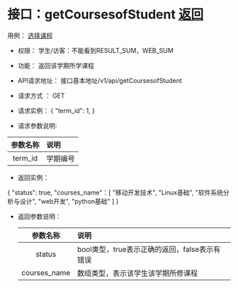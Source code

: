 # 接口：getCoursesofStudent  [返回](../README.md)
用例： [选择课程](../用例/选择课程.md)

- 权限：
    学生/访客：不能看到RESULT_SUM，WEB_SUM

- 功能：
    返回该学期所学课程

- API请求地址：
   接口基本地址/v1/api/getCoursesofStudent

- 请求方式 ：
    GET

- 请求实例：
    {
            "term_id": 1,
         }


- 请求参数说明:

 |参数名称|说明|
 |:---------:|:--------------------------------------------------------|
 |term_id|学期编号|

- 返回实例：

 {
                 "status": true,
                 "courses_name"：[
                     "移动开发技术",
                     "Linux基础",
                     "软件系统分析与设计",
                     "web开发",
                     "python基础"
                 ]
             }

- 返回参数说明：

  |参数名称|说明|
  |:---------:|:--------------------------------------------------------|
  |status|bool类型，true表示正确的返回，false表示有错误|
  |courses_name|数组类型，表示该学生该学期所修课程|
